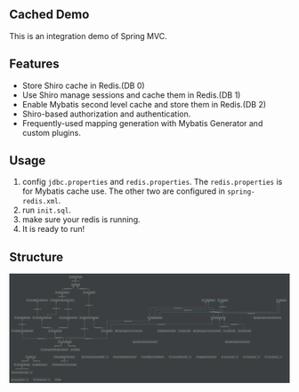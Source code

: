 
## Cached Demo

This is an integration demo of Spring MVC.

## Features
- Store Shiro cache in Redis.(DB 0)
- Use Shiro manage sessions and cache them in Redis.(DB 1)
- Enable Mybatis second level cache and store them in Redis.(DB 2)
- Shiro-based authorization and authentication.
- Frequently-used mapping generation with Mybatis Generator and custom plugins.

## Usage
1. config `jdbc.properties` and `redis.properties`. The `redis.properties` is for Mybatis cache use. The other two are configured in `spring-redis.xml`.
2. run `init.sql`.
3. make sure your redis is running.
4. It is ready to run!

## Structure

![](spring.png)


